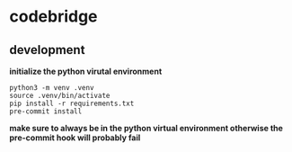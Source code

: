 # codebridge


## development

**initialize the python virutal environment**

    python3 -m venv .venv
    source .venv/bin/activate
    pip install -r requirements.txt
    pre-commit install

**make sure to always be in the python virtual environment otherwise the pre-commit hook will probably fail**
